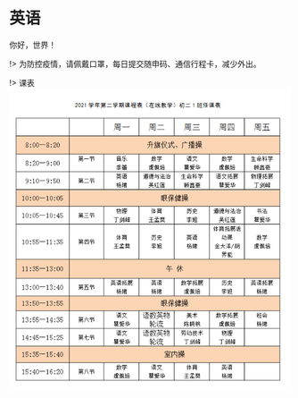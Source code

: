 # 英语
你好，世界！

!> 为防控疫情，请佩戴口罩，每日提交随申码、通信行程卡，减少外出。

!> 课表![课表](./class.png)

<!--<iframe frameborder="no" border="0" marginwidth="0" marginheight="0" width=330 height=86 src="//music.163.com/outchain/player?type=2&id=1457772407&auto=0&height=66"></iframe>-->